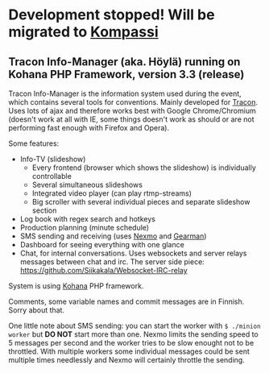 # Development stopped! Will be migrated to [Kompassi](https://github.com/Siikakala/kompassi)
## Tracon Info-Manager (aka. Höylä) running on Kohana PHP Framework, version 3.3 (release)

Tracon Info-Manager is the information system used during the event, which contains several tools for conventions. Mainly developed for [Tracon](http://tracon.fi). Uses lots of ajax and therefore works best with Google Chrome/Chromium (doesn't work at all with IE, some things doesn't work as should or are not performing fast enough with Firefox and Opera).

Some features:
* Info-TV (slideshow)
	* Every frontend (browser which shows the slideshow) is individually controllable
	* Several simultaneous slideshows
	* Integrated video player (can play rtmp-streams)
	* Big scroller with several individual pieces and separate slideshow section
* Log book with regex search and hotkeys
* Production planning (minute schedule)
* SMS sending and receiving (uses [Nexmo](http://nexmo.com) and [Gearman](http://gearman.org/))
* Dashboard for seeing everything with one glance
* Chat, for internal conversations. Uses websockets and server relays messages between chat and irc. The server side piece: https://github.com/Siikakala/Websocket-IRC-relay

System is using [Kohana](http://kohanaframework.org/) PHP framework.


Comments, some variable names and commit messages are in Finnish. Sorry about that.


One little note about SMS sending: you can start the worker with `$ ./minion worker` but **DO NOT** start more than one. Nexmo limits the sending speed to 5 messages per second and the worker tries to be slow enought not to be throttled. With multiple workers some individual messages could be sent multiple times needlessly and Nexmo will certainly throttle the sending.

